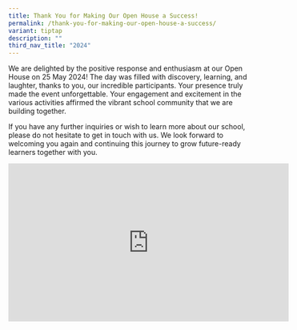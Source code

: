 ```yaml
---
title: Thank You for Making Our Open House a Success!
permalink: /thank-you-for-making-our-open-house-a-success/
variant: tiptap
description: ""
third_nav_title: "2024"
---
```

<p>We are delighted by the positive response and enthusiasm at our Open House
on 25 May 2024! The day was filled with discovery, learning, and laughter,
thanks to you, our incredible participants. Your presence truly made the
event unforgettable. Your engagement and excitement in the various activities
affirmed the vibrant school community that we are building together.</p>
<p>If you have any further inquiries or wish to learn more about our school,
please do not hesitate to get in touch with us. We look forward to welcoming
you again and continuing this journey to grow future-ready learners together
with you.</p>
<div class="iframe-wrapper">
<iframe height="315" width="560" allowfullscreen="true" frameborder="0" src="https://www.youtube.com/embed/cPD6flcbE1A?si=J8Fj32WcTlt1Q34X"></iframe>
</div>
<p></p>